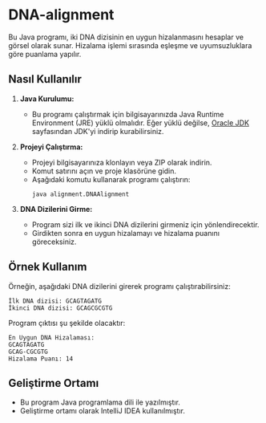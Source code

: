 # DNA-alignment

Bu Java programı, iki DNA dizisinin en uygun hizalanmasını hesaplar ve görsel olarak sunar. Hizalama işlemi sırasında eşleşme ve uyumsuzluklara göre puanlama yapılır.

## Nasıl Kullanılır

1. **Java Kurulumu:**
   - Bu programı çalıştırmak için bilgisayarınızda Java Runtime Environment (JRE) yüklü olmalıdır. Eğer yüklü değilse, [Oracle JDK](https://www.oracle.com/java/technologies/javase-jdk11-downloads.html) sayfasından JDK'yi indirip kurabilirsiniz.

2. **Projeyi Çalıştırma:**
   - Projeyi bilgisayarınıza klonlayın veya ZIP olarak indirin.
   - Komut satırını açın ve proje klasörüne gidin.
   - Aşağıdaki komutu kullanarak programı çalıştırın:
     ```
     java alignment.DNAAlignment
     ```
   
3. **DNA Dizilerini Girme:**
   - Program sizi ilk ve ikinci DNA dizilerini girmeniz için yönlendirecektir.
   - Girdikten sonra en uygun hizalamayı ve hizalama puanını göreceksiniz.

## Örnek Kullanım

Örneğin, aşağıdaki DNA dizilerini girerek programı çalıştırabilirsiniz:

```
İlk DNA dizisi: GCAGTAGATG
İkinci DNA dizisi: GCAGCGCGTG
```

Program çıktısı şu şekilde olacaktır:

```
En Uygun DNA Hizalaması:
GCAGTAGATG
GCAG-CGCGTG
Hizalama Puanı: 14
```

## Geliştirme Ortamı

- Bu program Java programlama dili ile yazılmıştır.
- Geliştirme ortamı olarak IntelliJ IDEA kullanılmıştır.
